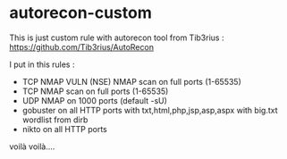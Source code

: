 # autorecon-custom
This is just custom rule with autorecon tool from Tib3rius :
https://github.com/Tib3rius/AutoRecon


I put in this rules :
* TCP NMAP VULN (NSE) NMAP scan on full ports  (1-65535)
* TCP NMAP scan on full ports (1-65535)
* UDP NMAP on 1000 ports (default -sU)
* gobuster on all HTTP ports with txt,html,php,jsp,asp,aspx with big.txt wordlist from dirb
* nikto on all HTTP ports


voilà voilà....
